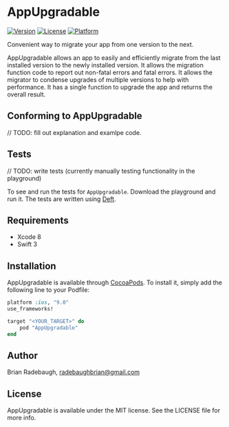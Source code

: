 # AppUpgradable

[![Version](https://img.shields.io/cocoapods/v/AppUpgradable.svg?style=flat)](http://cocoapods.org/pods/AppUpgradable)
[![License](https://img.shields.io/cocoapods/l/AppUpgradable.svg?style=flat)](http://cocoapods.org/pods/AppUpgradable)
[![Platform](https://img.shields.io/cocoapods/p/AppUpgradable.svg?style=flat)](http://cocoapods.org/pods/AppUpgradable)

Convenient way to migrate your app from one version to the next.

AppUpgradable allows an app to easily and efficiently migrate from the last installed version to the newly installed version. It allows the migration function code to report out non-fatal errors and fatal errors. It allows the migrator to condense upgrades of multiple versions to help with performance. It has a single function to upgrade the app and returns the overall result.

## Conforming to AppUpgradable

// TODO: fill out explanation and examlpe code.

## Tests

// TODO: write tests (currently manually testing functionality in the playground)

To see and run the tests for `AppUpgradable`. Download the playground and run it. The tests are written using [Deft](https://github.com/Rivukis/Deft).

## Requirements

* Xcode 8
* Swift 3

## Installation

AppUpgradable is available through [CocoaPods](http://cocoapods.org). To install
it, simply add the following line to your Podfile:

```ruby
platform :ios, "9.0"
use_frameworks!

target "<YOUR_TARGET>" do
    pod "AppUpgradable"
end
```

## Author

Brian Radebaugh, radebaughbrian@gmail.com

## License

AppUpgradable is available under the MIT license. See the LICENSE file for more info.
